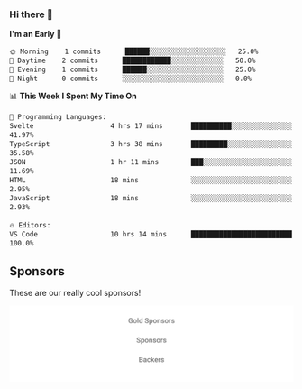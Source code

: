 ### Hi there 👋

<!--
**alexanderniebuhr/alexanderniebuhr** is a ✨ _special_ ✨ repository because its `README.md` (this file) appears on your GitHub profile.

Here are some ideas to get you started:

- 🔭 I’m currently working on ...
- 🌱 I’m currently learning ...
- 👯 I’m looking to collaborate on ...
- 🤔 I’m looking for help with ...
- 💬 Ask me about ...
- 📫 How to reach me: ...
- 😄 Pronouns: ...
- ⚡ Fun fact: ...
-->

<!--START_SECTION:waka-->
**I'm an Early 🐤** 

```text
🌞 Morning    1 commits      ██████░░░░░░░░░░░░░░░░░░░   25.0% 
🌆 Daytime    2 commits      ████████████░░░░░░░░░░░░░   50.0% 
🌃 Evening    1 commits      ██████░░░░░░░░░░░░░░░░░░░   25.0% 
🌙 Night      0 commits      ░░░░░░░░░░░░░░░░░░░░░░░░░   0.0%

```


📊 **This Week I Spent My Time On** 

```text
💬 Programming Languages: 
Svelte                   4 hrs 17 mins       ██████████░░░░░░░░░░░░░░░   41.97% 
TypeScript               3 hrs 38 mins       █████████░░░░░░░░░░░░░░░░   35.58% 
JSON                     1 hr 11 mins        ███░░░░░░░░░░░░░░░░░░░░░░   11.69% 
HTML                     18 mins             ░░░░░░░░░░░░░░░░░░░░░░░░░   2.95% 
JavaScript               18 mins             ░░░░░░░░░░░░░░░░░░░░░░░░░   2.93%

🔥 Editors: 
VS Code                  10 hrs 14 mins      █████████████████████████   100.0%

```


<!--END_SECTION:waka-->

## Sponsors

These are our really cool sponsors!

<!-- sponsors -->

<!-- sponsors -->

<p align="center">
  <a href="https://github.com/sponsors/alexanderniebuhr">
    <img src='./sponsors.svg'/>
  </a>
</p>
